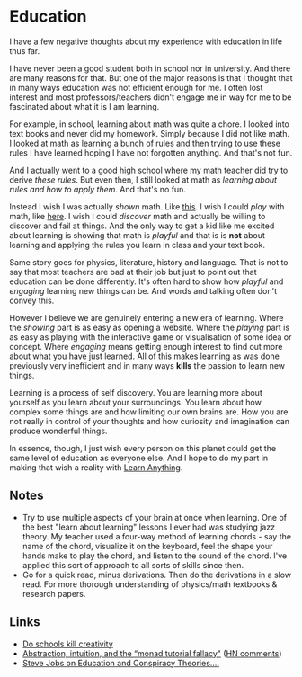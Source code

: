 # Education
I have a few negative thoughts about my experience with education in life thus far.

I have never been a good student both in school nor in university. And there are many reasons for that. But one of the major reasons is that I thought that in many ways education was not efficient enough for me. I often lost interest and most professors/teachers didn't engage me in way for me to be fascinated about what it is I am learning.

For example, in school, learning about math was quite a chore. I looked into text books and never did my homework. Simply because I did not like math. I looked at math as learning a bunch of rules and then trying to use these rules I have learned hoping I have not forgotten anything. And that's not fun.

And I actually went to a good high school where my math teacher did try to derive _these rules_. But even then, I still looked at math as _learning about rules and how to apply them_. And that's no fun.

Instead I wish I was actually _shown_ math. Like [this](https://www.youtube.com/watch?v=fNk_zzaMoSs&index=2&list=PLZHQObOWTQDPD3MizzM2xVFitgF8hE_ab). I wish I could _play_ with math, like [here](https://www.khanacademy.org). I wish I could _discover_ math and actually be willing to discover and fail at things. And the only way to get a kid like me excited about learning is showing that math is _playful_ and that is is __not__ about learning and applying the rules you learn in class and your text book.

Same story goes for physics, literature, history and language. That is not to say that most teachers are bad at their job but just to point out that education can be done differently. It's often hard to show how _playful_ and _engaging_ learning new things can be. And words and talking often don't convey this.

However I believe we are genuinely entering a new era of learning. Where the _showing_ part is as easy as opening a website. Where the _playing_ part is as easy as playing with the interactive game or visualisation of some idea or concept. Where _engaging_ means getting enough interest to find out more about what you have just learned. All of this makes learning as was done previously very inefficient and in many ways __kills__ the passion to learn new things.

Learning is a process of self discovery. You are learning more about yourself as you learn about your surroundings. You learn about how complex some things are and how limiting our own brains are. How you are not really in control of your thoughts and how curiosity and imagination can produce wonderful things.

In essence, though, I just wish every person on this planet could get the same level of education as everyone else. And I hope to do my part in making that wish a reality with [Learn Anything](https://learn-anything.xyz).

## Notes
- Try to use multiple aspects of your brain at once when learning. One of the best "learn about learning" lessons I ever had was studying jazz theory. My teacher used a four-way method of learning chords - say the name of the chord, visualize it on the keyboard, feel the shape your hands make to play the chord, and listen to the sound of the chord. I've applied this sort of approach to all sorts of skills since then.
- Go for a quick read, minus derivations. Then do the derivations in a slow read. For more thorough understanding of physics/math textbooks & research papers.

## Links
- [Do schools kill creativity](https://www.youtube.com/watch?v=iG9CE55wbtY)
- [Abstraction, intuition, and the “monad tutorial fallacy"](https://byorgey.wordpress.com/2009/01/12/abstraction-intuition-and-the-monad-tutorial-fallacy/) ([HN comments](https://news.ycombinator.com/item?id=17015661))
- [Steve Jobs on Education and Conspiracy Theories....](https://www.youtube.com/watch?v=dULN8WbMb3M)